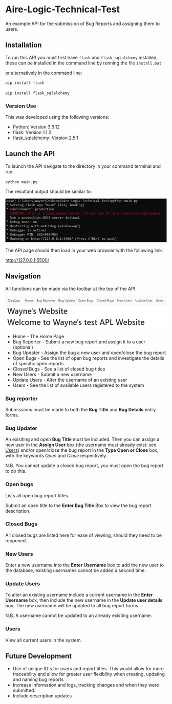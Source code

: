 # Aire-Logic-Technical-Test

An example API for the submission of Bug Reports and assigning them to users.
## Installation

To run this API you must first have `flask` and `flask_sqlalchemy` installed, these can be installed in the command line by running the file `install.bat`

or alternatively in the command line:
```
pip install flask

pip install flask_sqlalchemy
```

### Version Use

This was developed using the following versions:

- Python: Version 3.9.12
- flask: Version 1.1.2
- flask_sqlalchemy: Version 2.5.1

## Launch the API

To launch the API navigate to the directory in your command terminal and run:

`python main.py`

The resultant output should be similar to:

![](https://github.com/wgould91/Aire-Logic-Technical-Test/blob/main/Run%20main.png)

The API page should then load in your web browser with the following link:

http://127.0.0.1:5500/

## Navigation

All functions can be made via the toolbar at the top of the API

![](https://github.com/wgould91/Aire-Logic-Technical-Test/blob/main/Nav%20Bar.png)

- Home - The Home Page
- Bug Reporter - Submit a new bug report and assign it to a user (optional)
- Bug Updater - Assign the bug a new user and open/close the bug report
- Open Bugs - See the list of open bug reports and investigate the details of specific open reports
- Closed Bugs - See a list of closed bug titles
- New Users - Submit a new username
- Update Users - Alter the username of an existing user
- Users - See the list of available users registered to the system

### Bug reporter

Submissions must be made to both the **Bug Title** and **Bug Details** entry forms.

### Bug Updater

An exisiting and *open* **Bug Title** must be included. Then you can assign a new user in the **Assign User** box (the username must already exist: see [Users](https://github.com/wgould91/Aire-Logic-Technical-Test/blob/main/README.md#users)) and/or open/close the bug report in the **Type Open or Close** box, with the keywords *Open* and *Close* respectively.

N.B. You cannot update a closed bug report, you must open the bug report to do this.

### Open bugs

Lists all open bug report titles.

Submit an open title to the **Enter Bug Title** Bbx to view the bug report description.

### Closed Bugs

All closed bugs are listed here for ease of viewing, should they need to be reopened.

### New Users

Enter a new username into the **Enter Username** box to add the new user to the database, existing usernames cannot be added a second time.

### Update Users

To alter an existing username include a current username in the **Enter Username** box, then include the new username in the **Update user details** box. The new username will be updated to all bug report forms.

N.B. A username cannot be updated to an already existing username.

### Users

View all current users in the system.

## Future Development

- Use of unique ID's for users and report titles. This would allow for more traceability and allow for greater user flexibility when creating, updating and naming bug reports 
- Increase information and logs, tracking changes and when they were submitted.
- Include description updates
